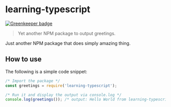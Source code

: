 # learning-typescript

[![Greenkeeper badge](https://badges.greenkeeper.io/motss/learning-typescript.svg)](https://greenkeeper.io/)

> Yet another NPM package to output greetings.

Just another NPM package that does simply amazing thing.

## How to use

The following is a simple code snippet:

```js
/* Import the package */
const greetings = require('learning-typescript');

/* Run it and display the output via console.log */
console.log(greetings()); /* output: Hello World from learning-typescript! */
```

